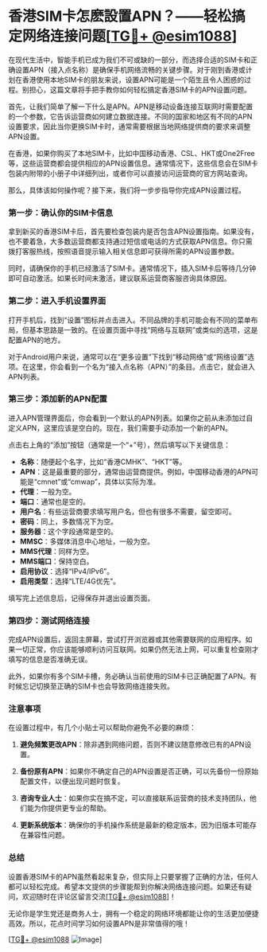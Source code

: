 # 香港SIM卡怎麽設置APN？——轻松搞定网络连接问题[[TG💪+ @esim1088](https://t.me/s/esim1088)]

在现代生活中，智能手机已成为我们不可或缺的一部分，而选择合适的SIM卡和正确设置APN（接入点名称）是确保手机网络流畅的关键步骤。对于刚到香港或计划在香港使用本地SIM卡的朋友来说，设置APN可能是一个陌生且令人困惑的过程。别担心，这篇文章将手把手教你如何轻松搞定香港SIM卡的APN设置问题。

首先，让我们简单了解一下什么是APN。APN是移动设备连接互联网时需要配置的一个参数，它告诉运营商如何建立数据连接。不同的国家和地区有不同的APN设置要求，因此当你更换SIM卡时，通常需要根据当地网络提供商的要求来调整APN设置。

在香港，如果你购买了本地SIM卡，比如中国移动香港、CSL、HKT或One2Free等，这些运营商都会提供相应的APN设置信息。通常情况下，这些信息会在SIM卡包装内附带的小册子中详细列出，或者你可以直接访问运营商的官方网站查询。

那么，具体该如何操作呢？接下来，我们将一步步指导你完成APN设置过程。

### 第一步：确认你的SIM卡信息

拿到新买的香港SIM卡后，首先要检查包装内是否包含APN设置指南。如果没有，也不要着急，大多数运营商都支持通过短信或电话的方式获取APN信息。你只需拨打客服热线，按照语音提示输入相关信息即可获得所需的APN设置参数。

同时，请确保你的手机已经激活了SIM卡。通常情况下，插入SIM卡后等待几分钟即可自动激活。如果长时间未激活，建议联系运营商客服咨询具体原因。

### 第二步：进入手机设置界面

打开手机后，找到“设置”图标并点击进入。不同品牌的手机可能会有不同的菜单布局，但基本思路是一致的。在设置页面中寻找“网络与互联网”或类似的选项，这是配置APN的地方。

对于Android用户来说，通常可以在“更多设置”下找到“移动网络”或“网络设置”选项。在这里，你会看到一个名为“接入点名称（APN）”的条目。点击它，就会进入APN列表。

### 第三步：添加新的APN配置

进入APN管理界面后，你会看到一个默认的APN列表。如果你之前从未添加过自定义APN，这里应该是空白的。现在，我们需要手动添加一个新的APN。

点击右上角的“添加”按钮（通常是一个“+”号），然后填写以下关键信息：

- **名称**：随便起个名字，比如“香港CMHK”、“HKT”等。
- **APN**：这是最重要的部分，通常由运营商提供。例如，中国移动香港的APN可能是“cmnet”或“cmwap”，具体以实际为准。
- **代理**：一般为空。
- **端口**：通常也是空的。
- **用户名**：有些运营商要求填写用户名，但也有很多不需要，留空即可。
- **密码**：同上，多数情况下为空。
- **服务器**：这个字段通常是空的。
- **MMSC**：多媒体消息中心地址，一般为空。
- **MMS代理**：同样为空。
- **MMS端口**：保持空白。
- **启用协议**：选择“IPv4/IPv6”。
- **启用类型**：选择“LTE/4G优先”。

填写完上述信息后，记得保存并退出设置页面。

### 第四步：测试网络连接

完成APN设置后，返回主屏幕，尝试打开浏览器或其他需要联网的应用程序。如果一切正常，你应该能够顺利访问互联网。如果仍然无法上网，可以重复检查刚才填写的信息是否准确无误。

此外，如果你有多个SIM卡槽，务必确认当前使用的SIM卡已正确配置了APN。有时候忘记切换至正确的SIM卡也会导致网络连接失败。

### 注意事项

在设置过程中，有几个小贴士可以帮助你避免不必要的麻烦：

1. **避免频繁更改APN**：除非遇到网络问题，否则不建议随意修改已有的APN设置。
   
2. **备份原有APN**：如果你不确定自己的APN设置是否正确，可以先备份一份原始配置文件，以便出现问题时恢复。

3. **咨询专业人士**：如果你实在搞不定，可以直接联系运营商的技术支持团队，他们能为你提供更专业的帮助。

4. **更新系统版本**：确保你的手机操作系统是最新的稳定版本，因为旧版本可能存在兼容性问题。

### 总结

设置香港SIM卡的APN虽然看起来复杂，但实际上只要掌握了正确的方法，任何人都可以轻松完成。希望本文提供的步骤能帮到你解决网络连接问题。如果还有疑问，欢迎随时在评论区留言交流[[TG💪+ @esim1088](https://t.me/s/esim1088)]！

无论你是学生党还是商务人士，拥有一个稳定的网络环境都能让你的生活更加便捷高效。所以，花点时间学习如何设置APN是非常值得的哦！

[[TG💪+ @esim1088](https://t.me/s/esim1088) ![Image](https://i.postimg.cc/4NQfJmqS/Snipaste-2025-05-13-00-14-12.png)]